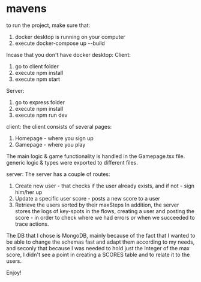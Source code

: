 # mavens
to run the project, make sure that:
1. docker desktop is running on your computer
2. execute docker-compose up --build

Incase that you don't have docker desktop:
Client:
1. go to client folder
2. execute npm install
3. execute npm start

Server:
1. go to express folder
2. execute npm install
3. execute npm run dev



client:
the client consists of several pages: 
1. Homepage - where you sign up
2. Gamepage - where you play

The main logic & game functionality is handled in the Gamepage.tsx file.
generic logic & types were exported to different files.

server:
The server has a couple of routes:
1. Create new user - that checks if the user already exists, and if not - sign him/her up
2. Update a specific user score - posts a new score to a user
3. Retrieve the users sorted by their maxSteps
In addition, the server stores the logs of key-spots in the flows, creating a user and posting the score - in order to check where we had errors or when we succeeded to trace actions.

The DB that I chose is MongoDB, mainly because of the fact that I wanted to be able to change the schemas fast and adapt them according to my needs,
and seconly that because I was needed to hold just the Integer of the max score, I didn't see a point in creating a SCORES table and to relate it to the users.

Enjoy!

